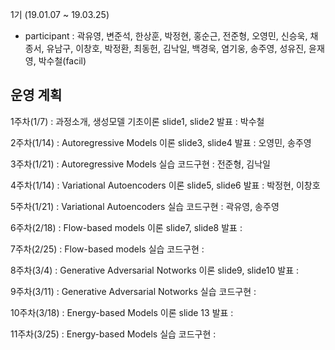 1기 (19.01.07 ~ 19.03.25)
* participant : 곽유영, 변준석, 한상훈, 박정현, 홍순근, 전준형, 오영민, 신승욱, 채종서, 유남구, 이창호, 박정환, 최동헌, 김낙일, 백경욱, 염기웅, 송주영, 성유진, 윤재영, 박수철(facil)

## 운영 계획
1주차(1/7) : 과정소개, 생성모델 기초이론
slide1, slide2 발표 : 박수철

2주차(1/14) : Autoregressive Models 이론
slide3, slide4 발표 : 오영민, 송주영

3주차(1/21) : Autoregressive Models 실습
코드구현 : 전준형, 김낙일

4주차(1/14) : Variational Autoencoders 이론
slide5, slide6 발표 : 박정현, 이창호

5주차(1/21) : Variational Autoencoders 실습
코드구현 : 곽유영, 송주영

6주차(2/18) : Flow-based models 이론
slide7, slide8 발표 : 

7주차(2/25) : Flow-based models 실습
코드구현 : 

8주차(3/4) : Generative Adversarial Notworks 이론
slide9, slide10 발표 : 

9주차(3/11) : Generative Adversarial Notworks 실습
코드구현 :

10주차(3/18) : Energy-based Models 이론
slide 13 발표 :

11주차(3/25) : Energy-based Models 실습
코드구현 :
